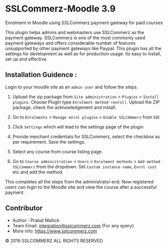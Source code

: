 # SSLCommerz-Moodle 3.9

Enrolment in Moodle using SSLCommerz payment gateway for paid courses

This plugin helps admins and webmasters use SSLCommerz as the payment gateway. SSLCommerz is one of the most commonly used payment gateways and offers considerable number of features unsupported by other payment gateways like Paypal. This plugin has all the settings for development as well as for production usage. Its easy to install, set up and effective.

## Installation Guidence : 

Login to your moodle site as an `admin user` and follow the steps.

1) Upload the zip package from `Site administration` > `Plugins` > `Install plugins`. Choose Plugin type `Enrolment method (enrol)`. Upload the ZIP package, check the acknowledgement and install.

2) Go to `Enrolments` > `Manage enrol plugins` > `Enable SSLCOmmerz` from list

3) Click `Settings` which will lead to the settings page of the plugin

4) Provide merchant credentials for SSLCommerz, select the checkbox as per requirement. Save the settings.

5) Select any course from course listing page.

6) Go to `Course administration` > `Users` > `Enrolment methods` > `Add method` `SSLCommerz` from the dropdown. Set `Custom instance name`, `Enrol cost` etc and add the method.

This completes all the steps from the administrator end. Now registered users can login to the Moodle site and view the course after a successful payment.


## Contributor

- Author : Prabal Mallick
- Team Email: integration@sslcommerz.com (For any query)
- More info: https://www.sslcommerz.com

© 2019 SSLCOMMERZ ALL RIGHTS RESERVED